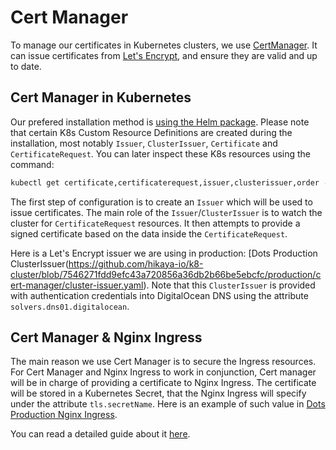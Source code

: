 # Cert Manager

To manage our certificates in Kubernetes clusters, we use [CertManager](https://cert-manager.io/).
It can issue certificates from [Let's Encrypt](https://letsencrypt.org/), and ensure they are valid and up to date.

## Cert Manager in Kubernetes

Our prefered installation method is [using the Helm package](https://cert-manager.io/docs/installation/helm/).
Please note that certain K8s Custom Resource Definitions are created during the installation, most notably `Issuer`, `ClusterIssuer`, `Certificate` and `CertificateRequest`.
You can later inspect these K8s resources using the command:

```bash
kubectl get certificate,certificaterequest,issuer,clusterissuer,order -A -o wide
```

The first step of configuration is to create an `Issuer` which will be used to issue certificates.
The main role of the `Issuer`/`ClusterIssuer` is to watch the cluster for `CertificateRequest` resources. It then attempts to provide a signed certificate based on the data inside the `CertificateRequest`.

Here is a Let's Encrypt issuer we are using in production: [Dots Production ClusterIssuer(https://github.com/hikaya-io/k8-cluster/blob/7546271fdd9efc43a720856a36db2b66be5ebcfc/production/cert-manager/cluster-issuer.yaml). Note that this `ClusterIssuer` is provided with authentication credentials into DigitalOcean DNS using the attribute `solvers.dns01.digitalocean`.

## Cert Manager & Nginx Ingress

The main reason we use Cert Manager is to secure the Ingress resources.
For Cert Manager and Nginx Ingress to work in conjunction, Cert manager will be in charge of providing a certificate to Nginx Ingress. The certificate will be stored in a Kubernetes Secret, that the Nginx Ingress will specify under the attribute `tls.secretName`. Here is an example of such value in [Dots Production Nginx Ingress](https://github.com/hikaya-io/k8-deployments/blob/update-regcred-to-use-do/production/dots/backend/release.yaml#L99).

You can read a detailed guide about it [here](https://cert-manager.io/v1.1-docs/usage/ingress/).
